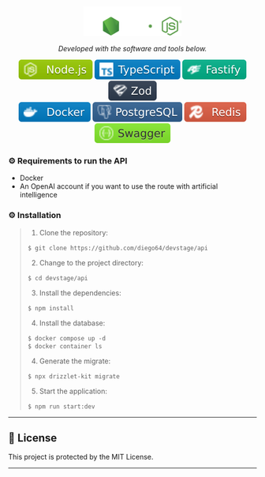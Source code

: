 <p align="center">
  <img src="/img.shields.io/image/node_logo.svg" width="200" alt="Node Logo" /></a>
</p>

<p align="center">
    <em>Developed with the software and tools below.</em>
</p>
<p align="center">
    <img src="/img.shields.io/badge/node.svg?style=flat&logo=node&logoColor=white" alt="node">
    <img src="/img.shields.io/badge/TypeScript-blue.svg?style=flat&logo=TypeScript-blue&logoColor=white" alt="TypeScript-blue">
    <img src="/img.shields.io/badge/fastify.svg?style=flat&logo=fastify&logoColor=white" alt="fastify">
    <img src="/img.shields.io/badge/zod.svg?style=flat&logo=zod&logoColor=white" alt="zod">
    <br>
    <img src="/img.shields.io/badge/docker.svg?style=flat&logo=docker&logoColor=white" alt="docker">
    <img src="/img.shields.io/badge/postgreSQL.svg?style=flat&logo=postgreSQL&logoColor=white" alt="postgreSQL">
    <img src="/img.shields.io/badge/redis.svg?style=flat&logo=redis&logoColor=white" alt="redis">
    <img src="/img.shields.io/badge/swagger.svg?style=flat&logo=swagger&logoColor=white" alt="swagger">
</p>

### ⚙️ Requirements to run the API

- Docker
- An OpenAI account if you want to use the route with artificial intelligence

### ⚙️ Installation

> 1. Clone the repository:
>
> ```console
> $ git clone https://github.com/diego64/devstage/api
> ```
>
> 2. Change to the project directory:
> ```console
> $ cd devstage/api
> ```
>
> 3. Install the dependencies:
> ```console
> $ npm install
> ```
> 4. Install the database:
> ```console
> $ docker compose up -d
> $ docker container ls
> ```
> 4. Generate the migrate:
> ```console
> $ npx drizzlet-kit migrate
> ```
> 5. Start the application:
> ```console
> $ npm run start:dev
> ```

---

## 📄 License

This project is protected by the MIT License.

---